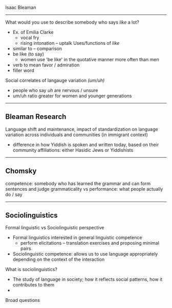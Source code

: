 Isaac Bleaman

---

What would you use to describe somebody who says *like* a lot?
- Ex. of Emilia Clarke
	- vocal fry
	- rising intonation – uptalk
Uses/functions of *like*
- similar to – comparison
- be like (to say)
	- women use 'be like' in the quotative manner more often than men
- verb to mean favor / admiration
- filler word

Social correlates of langauge variation *(um/uh)*
- people who say *uh* are nervous / unsure
- um/uh ratio greater for women and younger generations



---

## Bleaman Research
Language shift and maintenance, impact of standardization on language variation across individuals and communities (in immigrant context)
- difference in how Yiddish is spoken and written today, based on their community affiliations: either Hasidic Jews or Yiddishists

---

## Chomsky
competence: somebody who has learned the grammar and can form sentences and judge grammaticality
vs
performance: what people actually do / say

---

## Sociolinguistics
Formal linguistic vs Sociolinguistic perspective
- Formal linguistics interested in general linguistic competence
	- perform elicitations – translation exercises and proposing minimal pairs
- Sociolinguistic competence: allows us to use language appropriately depending on the context of the interaction

What is sociolinguistics?
- The study of language in society; how it reflects social patterns, how it contributes to them
- 

Broad questions